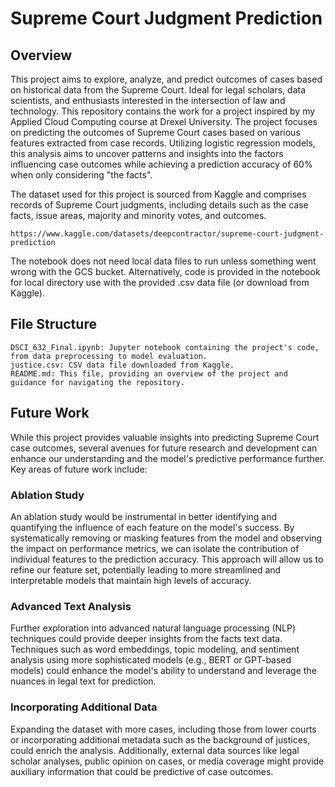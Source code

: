 # Supreme Court Judgment Prediction

## Overview
This project aims to explore, analyze, and predict outcomes of cases based on historical data from the Supreme Court. Ideal for legal scholars, data scientists, and enthusiasts interested in the intersection of law and technology.
This repository contains the work for a project inspired by my Applied Cloud Computing course at Drexel University. The project focuses on predicting the outcomes of Supreme Court cases based on various features extracted from case records. Utilizing logistic regression models, this analysis aims to uncover patterns and insights into the factors influencing case outcomes while achieving a prediction accuracy of 60% when only considering "the facts".

The dataset used for this project is sourced from Kaggle and comprises records of Supreme Court judgments, including details such as the case facts, issue areas, majority and minority votes, and outcomes.

    https://www.kaggle.com/datasets/deepcontractor/supreme-court-judgment-prediction
    
The notebook does not need local data files to run unless something went wrong with the GCS bucket. 
Alternatively, code is provided in the notebook for local directory use with the provided .csv data file (or download from Kaggle).
 
## File Structure

    DSCI_632_Final.ipynb: Jupyter notebook containing the project's code, from data preprocessing to model evaluation.
    justice.csv: CSV data file downloaded from Kaggle.
    README.md: This file, providing an overview of the project and guidance for navigating the repository.

## Future Work

While this project provides valuable insights into predicting Supreme Court case outcomes, several avenues for future research and development can enhance our understanding and the model's predictive performance further. Key areas of future work include:

### Ablation Study
An ablation study would be instrumental in better identifying and quantifying the influence of each feature on the model's success. By systematically removing or masking features from the model and observing the impact on performance metrics, we can isolate the contribution of individual features to the prediction accuracy. This approach will allow us to refine our feature set, potentially leading to more streamlined and interpretable models that maintain high levels of accuracy.

### Advanced Text Analysis
Further exploration into advanced natural language processing (NLP) techniques could provide deeper insights from the facts text data. Techniques such as word embeddings, topic modeling, and sentiment analysis using more sophisticated models (e.g., BERT or GPT-based models) could enhance the model's ability to understand and leverage the nuances in legal text for prediction.

### Incorporating Additional Data
Expanding the dataset with more cases, including those from lower courts or incorporating additional metadata such as the background of justices, could enrich the analysis. Additionally, external data sources like legal scholar analyses, public opinion on cases, or media coverage might provide auxiliary information that could be predictive of case outcomes.
